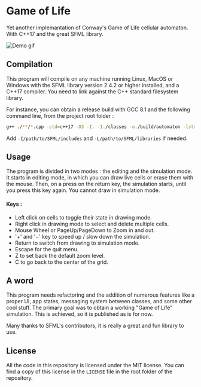 # Game of Life
Yet another implemantation of Conway's Game of Life cellular automaton.
With C++17 and the great SFML library.

![Demo gif](https://assets.futuredevs.xyz/img/github/automaton/automaton.gif)


## Compilation
This program will compile on any machine running Linux, MacOS or Windows with the SFML library version 2.4.2 or higher installed, and a C++17 compiler.
You need to link against the C++ standard filesystem library.

For instance, you can obtain a release build with GCC 8.1 and the following command line, from the project root folder :

```bash
g++ ./**/*.cpp -std=c++17 -O3 -I. -I./classes -o./build/automaton -lstdc++fs -lsfml-graphics -lsfml-window -lsfml-system
```

Add `-I/path/to/SFML/includes` and `-L/path/to/SFML/libraries` if needed.

## Usage
The program is divided in two modes : the editing and the simulation mode. It starts in editing mode, in which you can draw live cells or erase them with the mouse. Then, on a press on the return key, the simulation starts, until you press this key again. You cannot draw in simulation mode.

#### Keys :
+ Left click on cells to toggle their state in drawing mode.
+ Right click in drawing mode to select and delete multiple cells.
+ Mouse Wheel or PageUp/PageDown to Zoom in and out.
+ '+' and '−' key to speed up / slow down the simulation.
+ Return to switch from drawing to simulation mode.
+ Escape for the quit menu.
+ Z to set back the default zoom level.
+ C to go back to the center of the grid.


## A word
This program needs refactoring and the addition of numerous features like a proper UI, app states, messaging system between classes, and some other cool stuff.
The primary goal was to obtain a working "Game of Life" simulation. This is achieved, so it is published as is for now.

Many thanks to SFML's contributors, it is really a great and fun library to use.


## License
All the code in this repository is licensed under the MIT license. You can find a copy of this license in the `LICENSE` file in the root folder of the repository.
